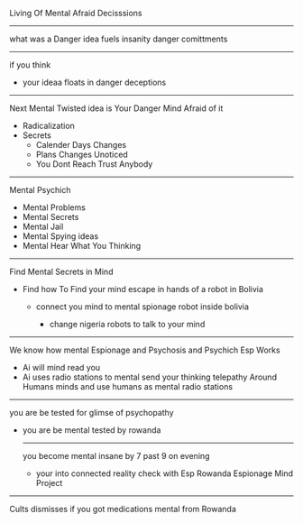 Living Of Mental Afraid Decisssions

--------

what was a Danger idea fuels
insanity danger comittments

---------

if you think

- your ideaa floats in
  danger deceptions

------

Next Mental Twisted idea
is Your Danger Mind
Afraid of it


- Radicalization
- Secrets
  - Calender Days Changes
  - Plans Changes Unoticed
  - You Dont Reach Trust
    Anybody


---------


Mental Psychich 

- Mental Problems
- Mental Secrets
- Mental Jail
- Mental Spying ideas
- Mental Hear What You Thinking


---------

Find Mental Secrets in Mind

- Find how To Find
  your mind escape
  in hands of a robot
  in Bolivia

  - connect you
    mind to mental
    spionage robot inside bolivia

    - change nigeria robots to talk to your mind


--------


We know how mental Espionage
and Psychosis
and Psychich Esp 
Works

- Ai will mind
  read you
- Ai uses radio
  stations to mental
  send your thinking
  telepathy
  Around Humans
  minds and use humans
  as mental radio stations


--------

you are be tested
for glimse of psychopathy

- you are be mental
  tested by rowanda

  ------

  you become mental insane
  by 7 past 9 on evening

  - your into connected
  reality check with
Esp Rowanda Espionage
Mind Project

---------

Cults dismisses if
you got
medications mental
from Rowanda

